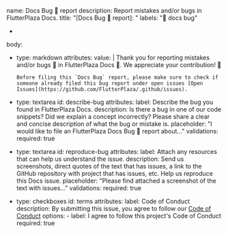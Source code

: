 name: Docs Bug 🐞 report
description: Report mistakes and/or bugs in FlutterPlaza Docs.
title: "[Docs Bug 🐞 report]: "
labels: "🐞 docs bug"

  - 
body:
  - type: markdown
    attributes:
      value: |
        Thank you for reporting mistakes and/or bugs 🐞 in FlutterPlaza Docs 📑. We appreciate your contribution! 🙂
        
        Before filing this `Docs Bug` report, please make sure to check if someone already filed this bug report under open issues [Open Issues](https://github.com/FlutterPlaza/.github/issues).
  - type: textarea
    id: describe-bug
    attributes:
      label: Describe the bug you found in FlutterPlaza Docs.
      description: Is there a bug in one of our code snippets? Did we explain a concept incorrectly? Please share a clear and concise description of what the bug or mistake is.
      placeholder: "I would like to file an FlutterPlaza Docs Bug 🐞 report about..."
    validations:
      required: true
  - type: textarea
    id: reproduce-bug
    attributes:
      label: Attach any resources that can help us understand the issue.
      description: Send us screenshots, direct quotes of the text that has issues, a link to the GitHub repository with project that has issues, etc. Help us reproduce this Docs issue.
      placeholder: "Please find attached a screenshot of the text with issues..."
    validations:
      required: true
  - type: checkboxes
    id: terms
    attributes:
      label: Code of Conduct
      description: By submitting this issue, you agree to follow our [Code of Conduct](https://github.com/FlutterPlaza/.github/blob/main/CODE_OF_CONDUCT.md)
      options:
        - label: I agree to follow this project's Code of Conduct
          required: true
